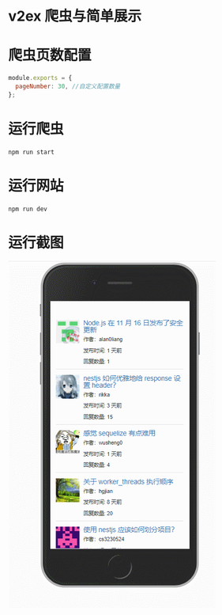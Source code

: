 # v2ex 爬虫与简单展示

# 爬虫页数配置

```js
module.exports = {
  pageNumber: 30, //自定义配置数量
};
```

# 运行爬虫

`npm run start`

# 运行网站

`npm run dev`

# 运行截图

![截图](/images/Gif.gif)
